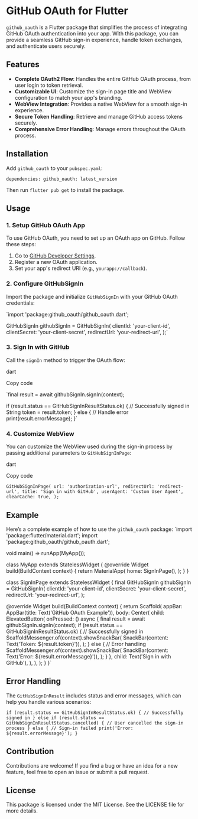 
# GitHub OAuth for Flutter

`github_oauth` is a Flutter package that simplifies the process of integrating GitHub OAuth authentication into your app. With this package, you can provide a seamless GitHub sign-in experience, handle token exchanges, and authenticate users securely.

## Features

-   **Complete OAuth2 Flow**: Handles the entire GitHub OAuth process, from user login to token retrieval.
-   **Customizable UI**: Customize the sign-in page title and WebView configuration to match your app's branding.
-   **WebView Integration**: Provides a native WebView for a smooth sign-in experience.
-   **Secure Token Handling**: Retrieve and manage GitHub access tokens securely.
-   **Comprehensive Error Handling**: Manage errors throughout the OAuth process.

## Installation

Add `github_oauth` to your `pubspec.yaml`:

`dependencies:
  github_oauth: latest_version`

Then run `flutter pub get` to install the package.

## Usage

### 1. Setup GitHub OAuth App

To use GitHub OAuth, you need to set up an OAuth app on GitHub. Follow these steps:

1.  Go to [GitHub Developer Settings](https://github.com/settings/developers).
2.  Register a new OAuth application.
3.  Set your app's redirect URI (e.g., `yourapp://callback`).

### 2. Configure GitHubSignIn

Import the package and initialize `GitHubSignIn` with your GitHub OAuth credentials:

`import 'package:github_oauth/github_oauth.dart';

GitHubSignIn githubSignIn = GitHubSignIn(
  clientId: 'your-client-id',
  clientSecret: 'your-client-secret',
  redirectUrl: 'your-redirect-url',
);`

### 3. Sign In with GitHub

Call the `signIn` method to trigger the OAuth flow:

dart

Copy code

`final result = await githubSignIn.signIn(context);

if (result.status == GitHubSignInResultStatus.ok) {
  // Successfully signed in
  String token = result.token;
} else {
  // Handle error
  print(result.errorMessage);
}` 

### 4. Customize WebView

You can customize the WebView used during the sign-in process by passing additional parameters to `GitHubSignInPage`:

dart

Copy code

`GitHubSignInPage(
  url: 'authorization-url',
  redirectUrl: 'redirect-url',
  title: 'Sign in with GitHub',
  userAgent: 'Custom User Agent',
  clearCache: true,
);` 

## Example

Here’s a complete example of how to use the `github_oauth` package:
`import 'package:flutter/material.dart';
import 'package:github_oauth/github_oauth.dart';

void main() => runApp(MyApp());

class MyApp extends StatelessWidget {
  @override
  Widget build(BuildContext context) {
    return MaterialApp(
      home: SignInPage(),
    );
  }
}

class SignInPage extends StatelessWidget {
  final GitHubSignIn githubSignIn = GitHubSignIn(
    clientId: 'your-client-id',
    clientSecret: 'your-client-secret',
    redirectUrl: 'your-redirect-url',
  );

  @override
  Widget build(BuildContext context) {
    return Scaffold(
      appBar: AppBar(title: Text('GitHub OAuth Example')),
      body: Center(
        child: ElevatedButton(
          onPressed: () async {
            final result = await githubSignIn.signIn(context);
            if (result.status == GitHubSignInResultStatus.ok) {
              // Successfully signed in
              ScaffoldMessenger.of(context).showSnackBar(
                SnackBar(content: Text('Token: ${result.token}')),
              );
            } else {
              // Error handling
              ScaffoldMessenger.of(context).showSnackBar(
                SnackBar(content: Text('Error: ${result.errorMessage}')),
              );
            }
          },
          child: Text('Sign in with GitHub'),
        ),
      ),
    );
  }
}`

## Error Handling

The `GitHubSignInResult` includes status and error messages, which can help you handle various scenarios:

`if (result.status == GitHubSignInResultStatus.ok) {
  // Successfully signed in
} else if (result.status == GitHubSignInResultStatus.cancelled) {
  // User cancelled the sign-in process
} else {
  // Sign-in failed
  print('Error: ${result.errorMessage}');
}`

## Contribution

Contributions are welcome! If you find a bug or have an idea for a new feature, feel free to open an issue or submit a pull request.

## License

This package is licensed under the MIT License. See the LICENSE file for more details.